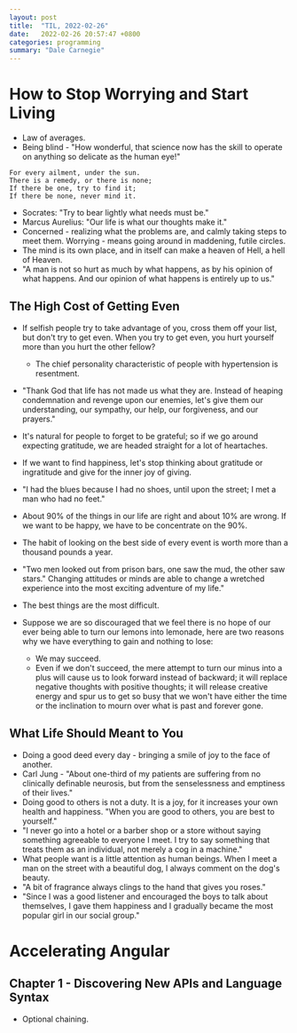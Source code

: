 ```yaml
---
layout: post
title:  "TIL, 2022-02-26"
date:   2022-02-26 20:57:47 +0800
categories: programming
summary: "Dale Carnegie"
---
```


# How to Stop Worrying and Start Living

- Law of averages.
- Being blind - "How wonderful, that science now has the skill to operate on anything so delicate as the human eye!"

```
For every ailment, under the sun.
There is a remedy, or there is none;
If there be one, try to find it;
If there be none, never mind it.
```

- Socrates: "Try to bear lightly what needs must be."
- Marcus Aurelius: "Our life is what our thoughts make it."
- Concerned - realizing what the problems are, and calmly taking steps to meet them. Worrying - means going around in maddening, futile circles.
- The mind is its own place, and in itself can make a heaven of Hell, a hell of Heaven.
- "A man is not so hurt as much by what happens, as by his opinion of what happens. And our opinion of what happens is entirely up to us."

## The High Cost of Getting Even

- If selfish people try to take advantage of you, cross them off your list, but don't try to get even. When you try to get even, you hurt yourself more than you hurt the other fellow?
  - The chief personality characteristic of people with hypertension is resentment.
- "Thank God that life has not made us what they are. Instead of heaping condemnation and revenge upon our enemies, let's give them our understanding, our sympathy, our help, our forgiveness, and our prayers."

- It's natural for people to forget to be grateful; so if we go around expecting gratitude, we are headed straight for a lot of heartaches.
- If we want to find happiness, let's stop thinking about gratitude or ingratitude and give for the inner joy of giving.
- "I had the blues because I had no shoes, until upon the street; I met a man who had no feet."
- About 90% of the things in our life are right and about 10% are wrong. If we want to be happy, we have to be concentrate on the 90%.
- The habit of looking on the best side of every event is worth more than a thousand pounds a year.

- "Two men looked out from prison bars, one saw the mud, the other saw stars." Changing attitudes or minds are able to change a wretched experience into the most exciting adventure of my life."
- The best things are the most difficult.
- Suppose we are so discouraged that we feel there is no hope of our ever being able to turn our lemons into lemonade, here are two reasons why we have everything to gain and nothing to lose:
  - We may succeed.
  - Even if we don't succeed, the mere attempt to turn our minus into a plus will cause us to look forward instead of backward; it will replace negative thoughts with positive thoughts; it will release creative energy and spur us to get so busy that we won't have either the time or the inclination to mourn over what is past and forever gone.

## What Life Should Meant to You

- Doing a good deed every day - bringing a smile of joy to the face of another.
- Carl Jung - "About one-third of my patients are suffering from no clinically definable neurosis, but  from the senselessness and emptiness of their lives."
- Doing good to others is not a duty. It is a joy, for it increases your own health and happiness. "When you are good to others, you are best to yourself."
- "I never go into a hotel or a barber shop or a store without saying something agreeable to everyone I meet. I try to say something that treats them as an individual, not merely a cog in a machine."
- What people want is a little attention as human beings. When I meet a man on the street with a beautiful dog, I always comment on the dog's beauty.
- "A bit of fragrance always clings to the hand that gives you roses."
- "Since I was a good listener and encouraged the boys to talk about themselves, I gave them happiness and I gradually became the most popular girl in our social group."

# Accelerating Angular

## Chapter 1 - Discovering New APIs and Language Syntax

- Optional chaining.

